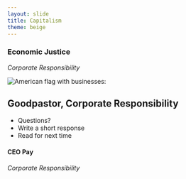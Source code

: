 ```yaml
---
layout: slide
title: Capitalism
theme: beige
---
```


<section data-background="https://https://marxistleninist.files.wordpress.com/2009/01/revolution2.gif">

<section data-markdown>

# Economic Justice

*Corporate Responsibility*


</section> 
</section><section data-markdown>


![American flag with businesses:](http://www.activistpost.com/wp-content/uploads/2011/10/american-flag-companies1.jpg)

</section><section data-markdown>

## Goodpastor, Corporate Responsibility 


</section><section data-markdown>


</section><section data-markdown>     

* Questions?
* Write a short response
* Read for next time





<section data-background="https://https://marxistleninist.files.wordpress.com/2009/01/revolution2.gif">

<section data-markdown>

# CEO Pay

*Corporate Responsibility*


</section> 
</section><section data-markdown>